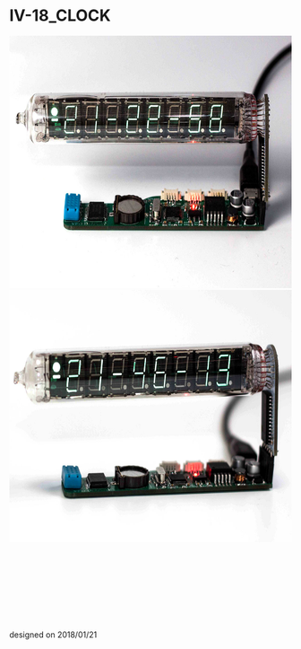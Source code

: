 # IV-18_CLOCK

<img width="600" height="450" src="https://github.com/do335/IV-18_CLOCK/blob/master/images/IMG_1937_small.jpg?raw=true"/>
<img width="600" height="450" src="https://github.com/do335/IV-18_CLOCK/blob/master/images/IMG_1975_small.jpg?raw=true"/>

<br>
<br>
<br>
<br>
<br>
<br>
<br>
<br>
<br>
<br>designed on 2018/01/21
